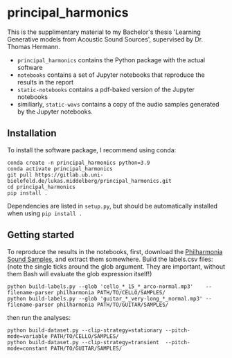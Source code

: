 # principal_harmonics
This is the supplimentary material to my Bachelor's thesis 'Learning Generative
models from Acoustic Sound Sources', supervised by Dr. Thomas Hermann.

* `principal_harmonics` contains the Python package with the actual software
* `notebooks` contains a set of Jupyter notebooks that reproduce the results in
  the report
* `static-notebooks` contains a pdf-baked version of the Jupyter notebooks
* similiarly, `static-wavs` contains a copy of the audio samples generated by
  the Jupyter notebooks.

## Installation
To install the software package, I recommend using conda:

```
conda create -n principal_harmonics python=3.9
conda activate principal_harmonics
git pull https://gitlab.ub.uni-bielefeld.de/lukas.middelberg/principal_harmonics.git
cd principal_harmonics
pip install .
```

Dependencies are listed in `setup.py`, but should be automatically installed
when using `pip install .`

## Getting started
To reproduce the results in the notebooks, first, download the 
[Philharmonia Sound Samples](https://philharmonia.co.uk/resources/sound-samples/), and extract them
somewhere. Build the labels.csv files: (note the single ticks around the glob
argument. They are important, without them Bash will evaluate the glob
expression itself!)
```
python build-labels.py --glob 'cello_*_15_*_arco-normal.mp3'    --filename-parser philharmonia PATH/TO/CELLO/SAMPLES/
python build-labels.py --glob 'guitar_*_very-long_*_normal.mp3' --filename-parser philharmonia PATH/TO/GUITAR/SAMPLES/
```
then run the analyses:
```
python build-dataset.py --clip-strategy=stationary --pitch-mode=variable PATH/TO/CELLO/SAMPLES/
python build-dataset.py --clip-strategy=transient  --pitch-mode=constant PATH/TO/GUITAR/SAMPLES/
```
